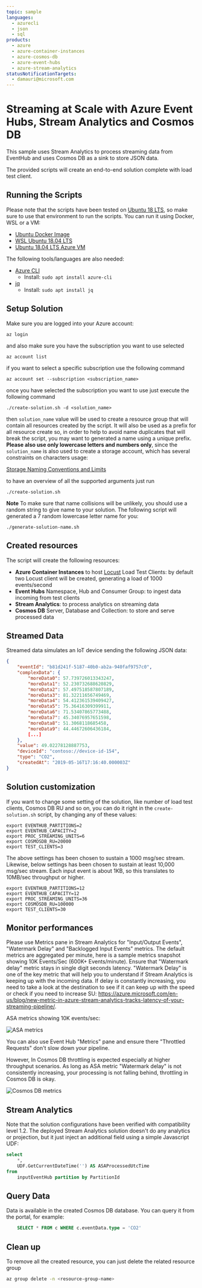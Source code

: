 ```yaml
---
topic: sample
languages:
  - azurecli
  - json
  - sql
products:
  - azure
  - azure-container-instances
  - azure-cosmos-db
  - azure-event-hubs
  - azure-stream-analytics
statusNotificationTargets:
  - damauri@microsoft.com
---
```


# Streaming at Scale with Azure Event Hubs, Stream Analytics and Cosmos DB

This sample uses Stream Analytics to process streaming data from EventHub and uses Cosmos DB as a sink to store JSON data.

The provided scripts will create an end-to-end solution complete with load test client.  

## Running the Scripts

Please note that the scripts have been tested on [Ubuntu 18 LTS](http://releases.ubuntu.com/18.04/), so make sure to use that environment to run the scripts. You can run it using Docker, WSL or a VM:

- [Ubuntu Docker Image](https://hub.docker.com/_/ubuntu/)
- [WSL Ubuntu 18.04 LTS](https://www.microsoft.com/en-us/p/ubuntu-1804-lts/9n9tngvndl3q?activetab=pivot:overviewtab)
- [Ubuntu 18.04 LTS Azure VM](https://azuremarketplace.microsoft.com/en-us/marketplace/apps/Canonical.UbuntuServer1804LTS)

The following tools/languages are also needed:

- [Azure CLI](https://docs.microsoft.com/en-us/cli/azure/install-azure-cli-apt?view=azure-cli-latest)
  - Install: `sudo apt install azure-cli`
- [jq](https://stedolan.github.io/jq/)
  - Install: `sudo apt install jq`

## Setup Solution

Make sure you are logged into your Azure account:

    az login

and also make sure you have the subscription you want to use selected

    az account list

if you want to select a specific subscription use the following command

    az account set --subscription <subscription_name>

once you have selected the subscription you want to use just execute the following command

    ./create-solution.sh -d <solution_name>

then `solution_name` value will be used to create a resource group that will contain all resources created by the script. It will also be used as a prefix for all resource create so, in order to help to avoid name duplicates that will break the script, you may want to generated a name using a unique prefix. **Please also use only lowercase letters and numbers only**, since the `solution_name` is also used to create a storage account, which has several constraints on characters usage:

[Storage Naming Conventions and Limits](https://docs.microsoft.com/en-us/azure/architecture/best-practices/naming-conventions#storage)

to have an overview of all the supported arguments just run

    ./create-solution.sh

**Note**
To make sure that name collisions will be unlikely, you should use a random string to give name to your solution. The following script will generated a 7 random lowercase letter name for you:

    ./generate-solution-name.sh

## Created resources

The script will create the following resources:

- **Azure Container Instances** to host [Locust](https://locust.io/) Load Test Clients: by default two Locust client will be created, generating a load of 1000 events/second
- **Event Hubs** Namespace, Hub and Consumer Group: to ingest data incoming from test clients
- **Stream Analytics**: to process analytics on streaming data
- **Cosmos DB** Server, Database and Collection: to store and serve processed data

## Streamed Data

Streamed data simulates an IoT device sending the following JSON data:

```json
{
    "eventId": "b81d241f-5187-40b0-ab2a-940faf9757c0",
    "complexData": {
        "moreData0": 57.739726013343247,
        "moreData1": 52.230732688620829,
        "moreData2": 57.497518587807189,
        "moreData3": 81.32211656749469,
        "moreData4": 54.412361539409427,
        "moreData5": 75.36416309399911,
        "moreData6": 71.53407865773488,
        "moreData7": 45.34076957651598,
        "moreData8": 51.3068118685458,
        "moreData9": 44.44672606436184,
        [...]
    },
    "value": 49.02278128887753,
    "deviceId": "contoso://device-id-154",
    "type": "CO2",
    "createdAt": "2019-05-16T17:16:40.000003Z"
}
```

## Solution customization

If you want to change some setting of the solution, like number of load test clients, Cosmos DB RU and so on, you can do it right in the `create-solution.sh` script, by changing any of these values:

    export EVENTHUB_PARTITIONS=2
    export EVENTHUB_CAPACITY=2
    export PROC_STREAMING_UNITS=6
    export COSMOSDB_RU=20000
    export TEST_CLIENTS=3

The above settings has been chosen to sustain a 1000 msg/sec stream. Likewise, below settings has been chosen to sustain at least 10,000 msg/sec stream. Each input event is about 1KB, so this translates to 10MB/sec throughput or higher.

    export EVENTHUB_PARTITIONS=12
    export EVENTHUB_CAPACITY=12
    export PROC_STREAMING_UNITS=36
    export COSMOSDB_RU=100000
    export TEST_CLIENTS=30

## Monitor performances

Please use Metrics pane in Stream Analytics for "Input/Output Events", "Watermark Delay" and "Backlogged Input Events" metrics. The default metrics are aggregated per minute, here is a sample metrics snapshot showing 10K Events/Sec (600K+ Events/minute). Ensure that "Watermark delay" metric stays in single digit seconds latency. "Watermark Delay" is one of the key metric that will help you to understand if Stream Analytics is keeping up with the incoming data. If delay is constantly increasing, you need to take a look at the destination to see if it can keep up with the speed or check if you need to increase SU: https://azure.microsoft.com/en-us/blog/new-metric-in-azure-stream-analytics-tracks-latency-of-your-streaming-pipeline/.

ASA metrics showing 10K events/sec:

![ASA metrics](.\01-stream-analytics-metrics.png "Azure Stream Analytics 10K events/sec metrics")

You can also use Event Hub "Metrics" pane and ensure there "Throttled Requests" don't slow down your pipeline.

However, In Cosmos DB throttling is expected especially at higher throughput scenarios. As long as ASA metric "Watermark delay" is not consistently increasing, your processing is not falling behind, throttling in Cosmos DB is okay.

![Cosmos DB metrics](.\02-cosmosdb-metrics.png "Cosmos DB collection metrics")

## Stream Analytics

Note that the solution configurations have been verified with compatibility level 1.2. The deployed Stream Analytics solution doesn't do any analytics or projection, but it just inject an additional field using a simple Javascript UDF:

```sql
select 
    *, 
    UDF.GetCurrentDateTime('') AS ASAProcessedUtcTime
from 
    inputEventHub partition by PartitionId
```

## Query Data

Data is available in the created Cosmos DB database. You can query it from the portal, for example:

```sql
    SELECT * FROM c WHERE c.eventData.type = 'CO2'
```

## Clean up

To remove all the created resource, you can just delete the related resource group

```bash
az group delete -n <resource-group-name>
```